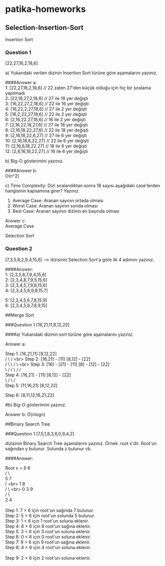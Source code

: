 # patika-homeworks

## Selection-Insertion-Sort

Insertion Sort

### Question 1

[22,27,16,2,18,6]

a) Yukarıdaki verilen dizinin Insertion Sort türüne göre aşamalarını yazınız.

####Answer a:<br>
 1: [22,27,16,2,18,6] // 22 zaten 27'den küçük olduğu için hiç bir sıralama yapılmadı<br>
 2: [22,16,27,2,18,6]   // 27 ile 16 yer değişti<br>
 3: [16,22,27,2,18,6]   // 22 ile 16 yer değişti<br>
 4: [16,22,2,27,18,6]   // 27 ile 2 yer değişti<br>
 5: [16,2,22,27,18,6]   // 22 ile 2 yer değişti<br>
 6: [2,16,22,27,18,6]   // 16 ile 2 yer değişti<br>
 7: [2,16,22,18,27,6]   // 27 ile 18 yer değişti<br>
 8: [2,16,18,22,27,6]   // 22 ile 18 yer değişti<br>
 9: [2,16,18,22,6,27]   // 27 ile 6 yer değişti<br>
 10: [2,16,18,6,22,27]  // 22 ile 6 yer değişti<br>
 11: [2,16,6,18,22,27]  // 18 ile 6 yer değişti<br>
 12: [2,6,16,18,22,27]  // 16 ile 6 yer değişti

b) Big-O gösterimini yazınız.

####Answer b:<br>
O(n^2)

c) Time Complexity: Dizi sıralandıktan sonra 18 sayısı aşağıdaki case'lerden hangisinin kapsamına girer? Yazınız.

1. Average Case: Aranan sayının ortada olması<br>
2. Worst Case: Aranan sayının sonda olması<br>
3. Best Case: Aranan sayının dizinin en başında olması

Answer c:<br>
Average Case

Selection Sort

### Question 2

[7,3,5,8,2,9,4,15,6] --> dizisinin Selection Sort'a göre ilk 4 adımını yazınız.

####Answer:<br>
 1: [2,3,5,8,7,9,4,15,6]<br>
 2: [2,3,4,8,7,9,5,15,6]<br>
 3: [2,3,4,5,7,9,8,15,6]<br>
 4: [2,3,4,5,6,9,8,15,7]<br>

 5: [2,3,4,5,6,7,8,15,9]<br>
 6: [2,3,4,5,6,7,8,9,15]

##Merge Sort

###Question 1
                             [16,21,11,8,12,22]

####a) Yukarıdaki dizinin sort türüne göre aşamalarını yazınız.

Answer a: 

Step 1:               [16,21,11]                             [8,12,22]<br>
                    /           \                         /           \<br>
Step 2:          [16,21]    -    [11]                  [8,12]    -    [22]<br>
                /        \             \               /      \            \<br>
Step 3:      [16]    -    [21]    -    [11]        [8]     -    [12]    -    [22]   <br>
                \       /              /             \         /            /<br>
Step 4:          [16,21]    -    [11]                  [8,12]    -    [22]<br>
                     \            /                        \           /<br>
Step 5:                [11,16,21]                            [8,12,22]<br>
                                  
Step 6:                               [8,11,12,16,21,22]

#b) Big-O gösterimini yazınız.

Answer b:
                                 O(nlogn)

##Binary Search Tree

###Question 1
               [7,5,1,8,3,6,0,9,4,2]
               
  dizisinin Binary Search Tree aşamalarını yazınız. Örnek: root x'dir. Root'un sağından y bulunur. Solunda z bulunur vb.   

####Answer:

Root x = 6
                             6<br>
                           /   \ <br>
                          5     7<br>
                        /         \<br>
                       1           8<br>
                     /   \           \<br>
                    0     3           9<br>
                        /   \      <br>
                       2     4    <br>
                                <br>
Step 1:     7 > 6 için root'un sağında 7 bulunur.<br>
Step 2:     5 < 6 için root'un solunda 5 bulunur.<br>
Step 3:     1 < 6 için 1 root'un soluna eklenir.<br>
Step 4:     8 > 6 için 8 root'un sağına eklenir.<br>
Step 5:     3 < 6 için 3 root'un soluna eklenir.<br>
Step 6:     0 < 6 için 0 root'un soluna eklenir.<br>
Step 7:     9 > 6 için 9 root'un sağına eklenir.<br>
Step 8:     4 < 6 için 4 root'un soluna eklenir.    <br>                    
Step 9:     2 < 6 için 2 root'un soluna eklenir.        <br>                 
  
